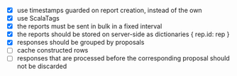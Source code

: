 - [x] use timestamps guarded on report creation, instead of the own
- [x] use ScalaTags
- [x] the reports must be sent in bulk in a fixed interval
- [x] the reports should be stored on server-side as dictionaries { rep.id:  rep }
- [x] responses should be grouped by proposals
- [ ] cache constructed rows
- [ ] responses that are processed before the corresponding proposal should not be discarded
